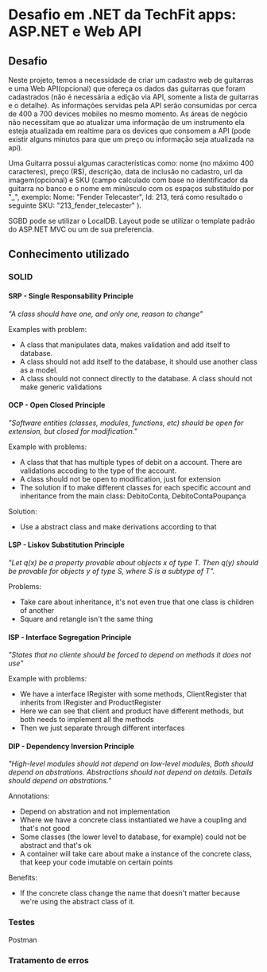 # Desafio em .NET da TechFit apps: ASP.NET e Web API

## Desafio

Neste projeto, temos a necessidade de criar um cadastro web de guitarras e uma Web API(opcional) que ofereça os dados das guitarras que foram cadastrados (não é necessária a edição via API, somente a lista de guitarras e o detalhe). As informações servidas pela API serão consumidas por cerca de 400 a 700 devices mobiles no mesmo momento. As áreas de negócio não necessitam que ao atualizar uma informação de um instrumento ela esteja atualizada em realtime para os devices que consomem a API (pode existir alguns minutos para que um preço ou informação seja atualizada na api).

Uma Guitarra possui algumas características como: nome (no máximo 400 caracteres), preço (R$), descrição, data de inclusão no cadastro, url da imagem(opcional) e SKU (campo calculado com base no identificador da guitarra no banco e o nome em minúsculo com os espaços substituído por "_", exemplo: Nome: "Fender Telecaster", Id: 213, terá como resultado o seguinte SKU: "213_fender_telecaster" ).

SGBD pode se utilizar o LocalDB.
Layout pode se utilizar o template padrão do ASP.NET MVC ou um de sua preferencia.

## Conhecimento utilizado ##

### SOLID

#### SRP - Single Responsability Principle
*"A class should have one, and only one, reason to change"*

Examples with problem:

- A class that manipulates data, makes validation and add itself to database.
- A class should not add itself to the database, it should use another class as a model.
- A class should not connect directly to the database.
A class should not make generic validations

#### OCP - Open Closed Principle
*"Software entities (classes, modules, functions, etc) should be open for extension, but closed for modification."*

Example with problems:

- A class that that has multiple types of debit on a account. There are validations accoding to the type of the account.
- A class should not be open to modification, just for extension
- The solution if to make different classes for each specific account and inheritance from the main class: DebitoConta, DebitoContaPoupança

Solution:

- Use a abstract class and make derivations according to that

#### LSP - Liskov Substitution Principle
*"Let q(x) be a property provable about objects x of type T. Then q(y) should be provable for objects y of type S, where S is a subtype of T".*

Problems:
- Take care about inheritance, it's not even true that one class is children of another
- Square and retangle isn't the same thing

#### ISP - Interface Segregation Principle
*"States that no cliente should be forced to depend on methods it does not use"*

Example with problems:

- We have a interface IRegister with some methods, ClientRegister that inherits from IRegister and ProductRegister
- Here we can see that client and product have different methods, but both needs to implement all the methods
- Then we just separate through different interfaces

#### DIP - Dependency Inversion Principle
*"High-level modules should not depend on low-level modules, Both should depend on abstrations. Abstractions should not depend on details. Details should depend on abstrations."*

Annotations:

- Depend on abstration and not implementation
- Where we have a concrete class instantiated we have a coupling and that's not good
- Some classes (the lower level to database, for example) could not be abstract and that's ok
- A container will take care about make a instance of the concrete class, that keep your code imutable on certain points

Benefits:
- If the concrete class change the name that doesn't matter because we're using the abstract class of it.

### Testes

Postman

### Tratamento de erros